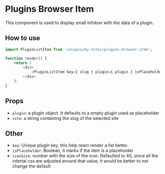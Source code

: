 # Plugins Browser Item

This component is used to display small infobox with the data of a plugin.

## How to use

```js
import PluginListItem from 'calypso/my-sites/plugins-browser-item';

function render() {
	return (
		<div>
			<PluginListItem key={ slug } plugin={ plugin } isPlaceholder site={ site } />
		</div>
	);
}
```

## Props

- `plugin`: a plugin object. It defaults to a empty plugin used as placeholder
- `site`: a string containing the slug of the selected site

## Other

- `key`: Unique plugin key, this help react render a list better.
- `isPlaceholder`: Boolean, it marks if the item is a placeholder
- `iconSize`: number with the size of the icon. Defaulted to 40, since all the intertal css are adjusted around that value, it would be better to not change the default
